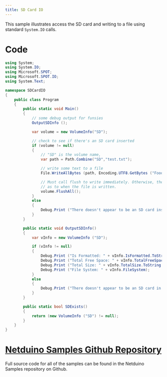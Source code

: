 ```yaml
---
title: SD Card IO
---
```


This sample illustrates access the SD card and writing to a file using standard `System.IO` calls.

# Code

```csharp
using System;
using System.IO;
using Microsoft.SPOT;
using Microsoft.SPOT.IO;
using System.Text;

namespace SDCardIO
{
    public class Program
    {
        public static void Main()
        {
            // some debug output for funsies 
            OutputSDInfo ();

            var volume = new VolumeInfo("SD");

            // check to see if there's an SD card inserted
            if (volume != null)
            {
                // "SD" is the volume name,
                var path = Path.Combine("SD","test.txt");

                // write some text to a file
                File.WriteAllBytes (path, Encoding.UTF8.GetBytes ("Foooooooo"));

                // Must call flush to write immediately. Otherwise, there's no guarantee 
                // as to when the file is written. 
                volume.FlushAll();
            } 
            else
            {
                Debug.Print ("There doesn't appear to be an SD card inserted");
            }
        }

        public static void OutputSDInfo()
        {
            var vInfo = new VolumeInfo ("SD");

            if (vInfo != null)
            {
                Debug.Print ("Is Formatted: " + vInfo.IsFormatted.ToString ());
                Debug.Print ("Total Free Space: " + vInfo.TotalFreeSpace.ToString ());
                Debug.Print ("Total Size: " + vInfo.TotalSize.ToString ());
                Debug.Print ("File System: " + vInfo.FileSystem);
            }
            else
            {
                Debug.Print ("There doesn't appear to be an SD card in the device.");
            }
        }

        public static bool SDExists()
        {
            return (new VolumeInfo ("SD") != null);
        }
    }
}
```

# [Netduino Samples Github Repository](https://github.com/WildernessLabs/Netduino_Samples)

Full source code for all of the samples can be found in the Netduino Samples repository on Github.
